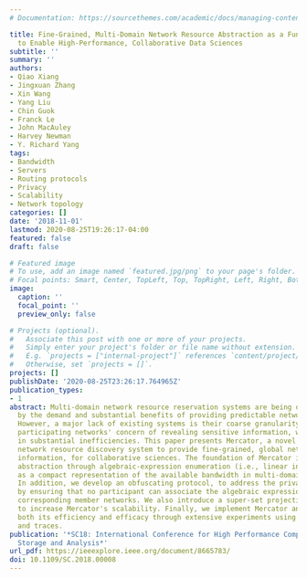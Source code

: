 ```yaml
---
# Documentation: https://sourcethemes.com/academic/docs/managing-content/

title: Fine-Grained, Multi-Domain Network Resource Abstraction as a Fundamental Primitive
  to Enable High-Performance, Collaborative Data Sciences
subtitle: ''
summary: ''
authors:
- Qiao Xiang
- Jingxuan Zhang
- Xin Wang
- Yang Liu
- Chin Guok
- Franck Le
- John MacAuley
- Harvey Newman
- Y. Richard Yang
tags:
- Bandwidth
- Servers
- Routing protocols
- Privacy
- Scalability
- Network topology
categories: []
date: '2018-11-01'
lastmod: 2020-08-25T19:26:17-04:00
featured: false
draft: false

# Featured image
# To use, add an image named `featured.jpg/png` to your page's folder.
# Focal points: Smart, Center, TopLeft, Top, TopRight, Left, Right, BottomLeft, Bottom, BottomRight.
image:
  caption: ''
  focal_point: ''
  preview_only: false

# Projects (optional).
#   Associate this post with one or more of your projects.
#   Simply enter your project's folder or file name without extension.
#   E.g. `projects = ["internal-project"]` references `content/project/deep-learning/index.md`.
#   Otherwise, set `projects = []`.
projects: []
publishDate: '2020-08-25T23:26:17.764965Z'
publication_types:
- 1
abstract: Multi-domain network resource reservation systems are being deployed, driven
  by the demand and substantial benefits of providing predictable network resources.
  However, a major lack of existing systems is their coarse granularity, due to the
  participating networks' concern of revealing sensitive information, which can result
  in substantial inefficiencies. This paper presents Mercator, a novel multi-domain
  network resource discovery system to provide fine-grained, global network resource
  information, for collaborative sciences. The foundation of Mercator is a resource
  abstraction through algebraic-expression enumeration (i.e., linear inequalities/equations),
  as a compact representation of the available bandwidth in multi-domain networks.
  In addition, we develop an obfuscating protocol, to address the privacy concerns
  by ensuring that no participant can associate the algebraic expressions with the
  corresponding member networks. We also introduce a super-set projection technique
  to increase Mercator's scalability. Finally, we implement Mercator and demonstrate
  both its efficiency and efficacy through extensive experiments using real topologies
  and traces.
publication: '*SC18: International Conference for High Performance Computing, Networking,
  Storage and Analysis*'
url_pdf: https://ieeexplore.ieee.org/document/8665783/
doi: 10.1109/SC.2018.00008
---
```

